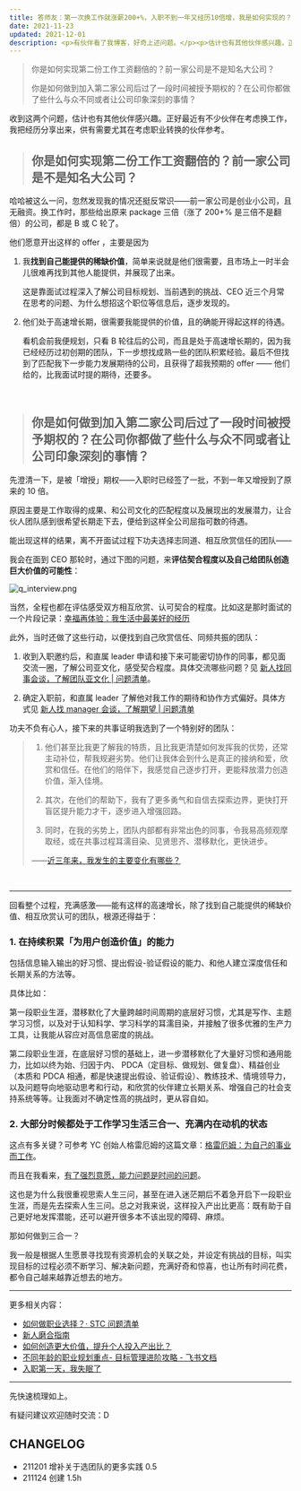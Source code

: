 ```yaml
---
title: 答师友：第一次换工作就涨薪200+%，入职不到一年又经历10倍增，我是如何实现的？
date: 2021-11-23
updated: 2021-12-01
description: <p>有伙伴看了我博客，好奇上述问题。</p><p>估计也有其他伙伴感兴趣，正好最近有不少伙伴在考虑换工作，我把经历分享出来，供有需要尤其在考虑职业转换的伙伴参考。</p>
---
```


> 你是如何实现第二份工作工资翻倍的？前一家公司是不是知名大公司？
>
> 你是如何做到加入第二家公司后过了一段时间被授予期权的？在公司你都做了些什么与众不同或者让公司印象深刻的事情？



收到这两个问题，估计也有其他伙伴感兴趣。正好最近有不少伙伴在考虑换工作，我把经历分享出来，供有需要尤其在考虑职业转换的伙伴参考。



> ## 你是如何实现第二份工作工资翻倍的？前一家公司是不是知名大公司？


哈哈被这么一问，忽然发现我的情况还挺反常识——前一家公司是创业小公司，且无融资。换工作时，那些给出原来 package 三倍（涨了 200+% 是三倍不是翻倍）的公司，都是 B 或 C 轮了。



他们愿意开出这样的 offer ，主要是因为

1. 我**找到自己能提供的稀缺价值**，简单来说就是他们很需要，且市场上一时半会儿很难再找到其他人能提供，并展现了出来。

    这是靠面试过程深入了解公司目标规划、当前遇到的挑战、CEO 近三个月常在思考的问题、为什么想招这个职位等信息后，逐步发现的。



2. 他们处于高速增长期，很需要我能提供的价值，且的确能开得起这样的待遇。

    看机会前我便规划，只看 B 轮往后的公司，而且是处于高速增长期的，因为我已经经历过初创期的团队，下一步想找成熟一些的团队积累经验。最后不但找到了匹配我下一步能力发展期待的公司，且获得了超我预期的 offer —— 他们给的，比我面试时提的期待，还要多。



<br> 

> ## 你是如何做到加入第二家公司后过了一段时间被授予期权的？在公司你都做了些什么与众不同或者让公司印象深刻的事情？


先澄清一下，是被「增授」期权——入职时已经签了一批，不到一年又增授到了原来的 10 倍。

原因主要是工作取得的成果、和公司文化的匹配程度以及展现出的发展潜力，让合伙人团队感到很希望长期走下去，便给到这样全公司屈指可数的待遇。

能出现这样的结果，离不开面试过程下功夫选择志同道、相互欣赏信任的团队——

我会在面到 CEO 那轮时，通过下图的问题，来**评估契合程度以及自己给团队创造巨大价值的可能性**：

![q_interview.png](https://ishanshan.zoomquiet.top/clipping/q_interview.png ':size=300')


当然，全程也都在评估感受双方相互欣赏、认可契合的程度。比如这是那时面试的一个片段记录：[幸福再体验：我生活中最美好的经历](/selfedu/savor_happiestevent?id=mystory) 


此外，当时还做了这些行动，以便找到自己欣赏信任、同频共振的团队：

1. 收到入职邀约后，和直属 leader 申请和接下来可能密切协作的同事，都见面交流一圈，了解公司亚文化，感受契合程度。具体交流哪些问题？见 [新人找同事会谈，了解团队亚文化 | 问题清单](https://github.com/sunnyhuang42/CollaborationGuide4Shaper/blob/master/CONTENT/InfoQNewcomer2Partner.md)。

2. 确定入职前，和直属 leader 了解他对我工作的期待和协作方式偏好。具体方式见 [新人找 manager 会谈，了解期望 | 问题清单](https://github.com/sunnyhuang42/CollaborationGuide4Shaper/blob/master/CONTENT/InfoQNewcomer2Manager.md)


功夫不负有心人，接下来的共事证明我选到了一个特别好的团队：

> 1. 他们甚至比我更了解我的特质，且比我更清楚如何发挥我的优势，还常主动补位，帮我规避劣势。他们让我体会到什么是真正的接纳和爱，欣赏和信任。在他们的陪伴下，我感觉自己逐步打开，更能释放潜力创造价值，渐入佳境。
>
> 2. 其次，在他们的帮助下，我有了更多勇气和自信去探索边界，更快打开盲区提升能力才干，逐步进入增强回路。
>
> 3. 同时，在我的劣势上，团队内部都有非常出色的同事，令我易高频观摩取经，或在共事过程耳濡目染、见贤思齐、潜移默化，更快进步。
> 
> ——[近三年来，我发生的主要变化有哪些？](/selfedu/rev_3years)


<br> 

---

回看整个过程，充满感激——能有这样的高速增长，除了找到自己能提供的稀缺价值、相互欣赏认可的团队，根源还得益于：

### 1. 在持续积累「为用户创造价值」的能力

包括信息输入输出的好习惯、提出假设-验证假设的能力、和他人建立深度信任和长期关系的方法等。

具体比如：

第一段职业生涯，潜移默化了大量跨越时间周期的底层好习惯，尤其是写作、主题学习习惯，以及对于认知科学、学习科学的耳濡目染，并接触了很多优雅的生产力工具，让我能从容应对高信息密度的挑战。

第二段职业生涯，在底层好习惯的基础上，进一步潜移默化了大量好习惯和通用能力，比如以终为始、归因于内、 PDCA（定目标、做规划、做复盘）、精益创业（本质和 PDCA 相通，都是快速提出假设、验证假设）、教练技术、情境领导力，以及问题导向地驱动思考和行动，和欣赏的伙伴建立长期关系、增强自己的社会支持系统等等。让我面对不确定性高的挑战时，更从容自如。

### 2. 大部分时候都处于工作学习生活三合一、充满内在动机的状态

这点有多关键？可参考 YC 创始人格雷厄姆的这篇文章：[格雷厄姆：为自己的事业而工作](https://mp.weixin.qq.com/s/fXGM-e-KcHFHjhLkb1K7GA)。

而且在我看来，[有了强烈意愿，能力问题是时间的问题](/cmty/tips_motivation)。

这也是为什么我很重视思索人生三问，甚至在进入迷茫期后不着急开启下一段职业生涯，而是先去探索人生三问。总之对我来说，这样投入产出比更高：既有助于自己更好地发挥潜能，还可以避开很多本不该出现的障碍、麻烦。


那如何做到三合一？

我一般是根据人生愿景寻找现有资源机会的关联之处，并设定有挑战的目标，叫实现目标的过程必须不断学习、解决新问题，充满好奇和惊喜，也让所有时间花费，都令自己越来越靠近想去的地方。



---

更多相关内容：
- [如何做职业选择？· STC 问题清单](/cmty/tips_career_choice)
- [新人磨合指南](https://github.com/sunnyhuang42/CollaborationGuide4Shaper/blob/master/CONTENT/HbNewcomer.md)
- [如何创造更大价值，提升个人投入产出比？](https://docs.qq.com/slide/DVVBzbVZ1UnFRZEhM)
- [不同年龄的职业规划重点- 目标管理进阶攻略 - 飞书文档](https://mzm628l8fj.feishu.cn/sheets/shtcn75qFbOHYzvEgBWLSvalPcb?sheet=1JZTkz)
- [入职第一天，我失眠了](/selfedu/NewLifeinOMC)

---

先快速梳理如上。

有疑问建议欢迎随时交流：D


## CHANGELOG 

- 211201 增补关于选团队的更多实践 0.5
- 211124 创建 1.5h
